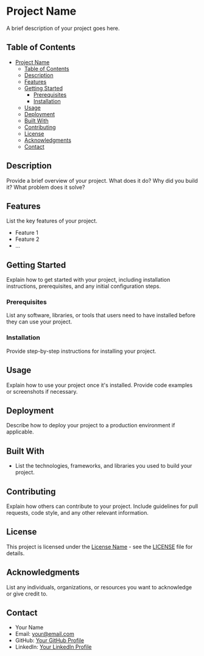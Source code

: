 # Project Name

A brief description of your project goes here.

## Table of Contents

- [Project Name](#project-name)
  - [Table of Contents](#table-of-contents)
  - [Description](#description)
  - [Features](#features)
  - [Getting Started](#getting-started)
    - [Prerequisites](#prerequisites)
    - [Installation](#installation)
  - [Usage](#usage)
  - [Deployment](#deployment)
  - [Built With](#built-with)
  - [Contributing](#contributing)
  - [License](#license)
  - [Acknowledgments](#acknowledgments)
  - [Contact](#contact)

## Description

Provide a brief overview of your project. What does it do? Why did you build it? What problem does it solve?

## Features

List the key features of your project.

- Feature 1
- Feature 2
- ...

## Getting Started

Explain how to get started with your project, including installation instructions, prerequisites, and any initial configuration steps.

### Prerequisites

List any software, libraries, or tools that users need to have installed before they can use your project.

### Installation

Provide step-by-step instructions for installing your project.
## Usage

Explain how to use your project once it's installed. Provide code examples or screenshots if necessary.

## Deployment

Describe how to deploy your project to a production environment if applicable.

## Built With

- List the technologies, frameworks, and libraries you used to build your project.

## Contributing

Explain how others can contribute to your project. Include guidelines for pull requests, code style, and any other relevant information.

## License

This project is licensed under the [License Name](LICENSE) - see the [LICENSE](LICENSE) file for details.

## Acknowledgments

List any individuals, organizations, or resources you want to acknowledge or give credit to.

## Contact

- Your Name
- Email: your@email.com
- GitHub: [Your GitHub Profile](https://github.com/yourusername)
- LinkedIn: [Your LinkedIn Profile](https://www.linkedin.com/in/yourprofile/)